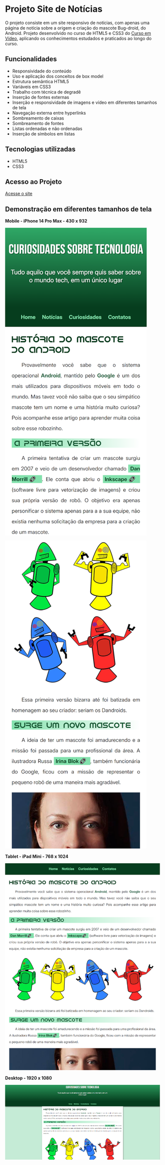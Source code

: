 # Projeto Site de Notícias
O projeto consiste em um site responsivo de notícias, com apenas uma página de notícia sobre a origem e criação do mascote Bug-droid, do Android. Projeto desenvolvido no curso de HTML5 e CSS3 do [Curso em Vídeo](https://www.cursoemvideo.com), aplicando os conhecimentos estudados e praticados ao longo do curso.     

## Funcionalidades

* Responsividade do conteúdo
* Uso e aplicação dos conceitos de box model
* Estrutura semântica HTML5
* Variáveis em CSS3
* Trabalho com técnica de degradê
* Inserção de fontes externas
* Inserção e responsividade de imagens e vídeo em diferentes tamanhos de tela
* Navegação externa entre hyperlinks
* Sombreamento de caixas
* Sombreamento de fontes
* Listas ordenadas e não ordenadas
* Inserção de símbolos em listas
  
## Tecnologias utilizadas

* HTML5
* CSS3

## Acesso ao Projeto

[Acesse o site](https://allan-alves.github.io/Projeto-Android/)

## Demonstração em diferentes tamanhos de tela

__Mobile - iPhone 14 Pro Max - 430 x 932__

![Mobile](images/image1)

![Mobile](images/image2)

__Tablet - iPad Mini - 768 x 1024__

![Tablet](images/image3)

__Desktop - 1920 x 1080__

![Desktop](images/image4)
